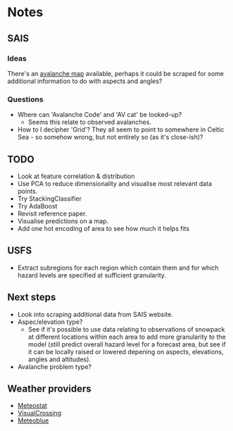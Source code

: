 # Notes

## SAIS

### Ideas

There's an [avalanche map](https://www.sais.gov.uk/avalanche_map/?area=-1&type=All) available, perhaps it could be scraped for some additional information to do with aspects and angles?

### Questions

- Where can 'Avalanche Code' and 'AV cat' be looked-up?
  - Seems this relate to observed avalanches.
- How to I decipher 'Grid'? They all seem to point to somewhere in Celtic Sea - so somehow wrong, but not entirely so (as it's close-ish)?

## TODO

- Look at feature correlation & distribution
- Use PCA to reduce dimensionality and visualise most relevant data points.
- Try StackingClassifier
- Try AdaBoost
- Revisit reference paper.
- Visualise predictions on a map.
- Add one hot encoding of area to see how much it helps fits

## USFS

- Extract subregions for each region which contain them and for which hazard levels are specified at sufficient granularity.

## Next steps

- Look into scraping additional data from SAIS website.
- Aspec/elevation type?
  - See if it's possible to use data relating to observations of snowpack at different locations within each area to add more granularity to the model (still predict overall hazard level for a forecast area, but see if it can be locally raised or lowered depening on aspects, elevations, angles and altitudes).
- Avalanche problem type?

## Weather providers

- [Meteostat](https://meteostat.net)
- [VisualCrossing](https://www.visualcrossing.com/)
- [Meteoblue](https://www.meteoblue.com)
